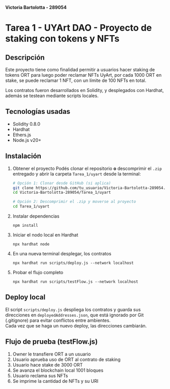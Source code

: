 **Victoria Bartolotta - 289054**

# Tarea 1 - UYArt DAO - Proyecto de staking con tokens y NFTs

## Descripción 
Este proyecto tiene como finalidad permitir a usuarios hacer staking de tokens ORT para luego poder reclamar NFTs UyArt, por cada 1000 ORT en stake, se puede reclamar 1 NFT, con un límite de 100 NFTs en total.

Los contratos fueron desarrollados en Solidity, y desplegados con Hardhat, además se testean mediante scripts locales.

## Tecnologías usadas
- Solidity 0.8.0
- Hardhat
- Ethers.js
- Node.js v20+

## Instalación

 1. Obtener el proyecto
Podés clonar el repositorio **o** descomprimir el `.zip` entregado y abrir la carpeta `Tarea_1/uyart` desde la terminal:

    ``` bash
    # Opción 1: Clonar desde GitHub (si aplica)
    git clone https://github.com/tu_usuario/Victoria-Bartolotta-289054.git
    cd Victoria-Bartolotta-289054/Tarea_1/uyart

    # Opción 2: Descomprimir el .zip y moverse al proyecto
    cd Tarea_1/uyart
    ```

2. Instalar dependencias
   ``` 
   npm install
   ````

3. Iniciar el nodo local en Hardhat
   ````
   npx hardhat node
   ````

4. En una nueva terminal desplegar, los contratos 
   ````
   npx hardhat run scripts/deploy.js --network localhost
   ````

5. Probar el flujo completo
   ````
   npx hardhat run scripts/testFlow.js --network localhost

## Deploy local

El script `scripts/deploy.js` despliega los contratos y guarda sus direcciones en `deployedAddresses.json`, que está ignorado por Git (.gitignore) para evitar conflictos entre ambientes.  
Cada vez que se haga un nuevo deploy, las direcciones cambiarán.

## Flujo de prueba (testFlow.js)
1. Owner le transfiere ORT a un usuario
2. Usuario aprueba uso de ORT al contrato de staking
3. Usuario hace stake de 3000 ORT
4. Se avanza el blockchain local 1001 bloques
5. Usuario reclama sus NFTs
6. Se imprime la cantidad de NFTs y su URI 